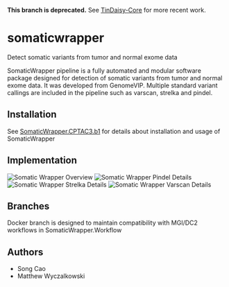 **This branch is deprecated.**  See [TinDaisy-Core](https://github.com/ding-lab/TinDaisy-Core) for more recent work.

# somaticwrapper
Detect somatic variants from tumor and normal exome data

SomaticWrapper pipeline is a fully automated and modular software package
designed for detection of somatic variants from tumor and normal exome data. 
It was developed from GenomeVIP. Multiple standard
variant callings are included in the pipeline such as varscan, strelka and
pindel. 

## Installation

See [SomaticWrapper.CPTAC3.b1](https://github.com/ding-lab/SomaticWrapper.CPTAC3.b1) for details
about installation and usage of SomaticWrapper

## Implementation

![Somatic Wrapper Overview](docs/SomaticWrapper.v2.Overview.png)
![Somatic Wrapper Pindel Details](docs/SomaticWrapper.v2.Pindel.png)
![Somatic Wrapper Strelka Details](docs/SomaticWrapper.v2.Strelka.png)
![Somatic Wrapper Varscan Details](docs/SomaticWrapper.v2.Varscan.png)

## Branches

Docker branch is designed to maintain compatibility with MGI/DC2 workflows in SomaticWrapper.Workflow

## Authors

* Song Cao
* Matthew Wyczalkowski
